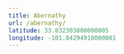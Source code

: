 ```yaml
---
title: Abernathy
url: /abernathy/
latitude: 33.832303800000005
longitude: -101.84294910000001
---
```

